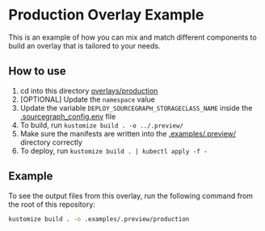 # Production Overlay Example

This is an example of how you can mix and match different components to build an overlay that is tailored to your needs.

## How to use

1. cd into this directory [overlays/production](./README.md)
2. [OPTIONAL] Update the `namespace` value
3. Update the variable `DEPLOY_SOURCEGRAPH_STORAGECLASS_NAME` inside the [.sourcegraph_config.env](.sourcegraph_config.env) file
4. To build, run `kustomize build . -o ../.preview/`
5. Make sure the manifests are written into the [.examples/.preview/](../.preview/) directory correctly
6. To deploy, run `kustomize build . | kubectl apply -f -`

## Example

To see the output files from this overlay, run the following command from the root of this repository:

```bash
kustomize build . -o .examples/.preview/production
```
